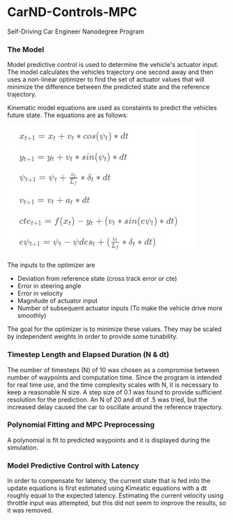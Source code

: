 # CarND-Controls-MPC
Self-Driving Car Engineer Nanodegree Program

[image1]: ./content/kinematic_model.jpg  "Kinematic Model"

### The Model

Model predictive control is used to determine the vehicle's actuator input. The model calculates the vehicles trajectory one second away and then uses a non-linear optimizer to find the set of actuator values that will minimize the difference between the predicted state and the reference trajectory. 

Kinematic model equations are used as constaints to predict the vehicles future state. The equations are as follows:

![alt text][image1]

The inputs to the optimizer are 

* Deviation from reference state (cross track error or cte)
* Error in steering angle 
* Error in velocity
* Magnitude of actuator input 
* Number of subsequent actuator inputs (To make the vehicle drive more smoothly)

The goal for the optimizer is to minimize these values. They may be scaled by independent weights in order to provide some tunability.

### Timestep Length and Elapsed Duration (N & dt)
The number of timesteps (N) of 10 was chosen as a compromise between number of waypoints and computation time. Since the program is intended for real time use, and the time complexity scales with N, it is necessary to keep a reasonable N size. A step size of 0.1 was found to provide sufficient resolution for the prediction. An N of 20 and dt of .5 was tried, but the increased delay caused the car to oscillate around the reference trajectory. 

### Polynomial Fitting and MPC Preprocessing
A polynomial is fit to predicted waypoints and it is displayed during the simulation. 

### Model Predictive Control with Latency
In order to compensate for latency, the current state that is fed into the update equations is first estimated using Kimeatic equations with a dt roughly equal to the expected latency. Estimating the current velocity using throttle input was attempted, but this did not seem to improve the results, so it was removed.